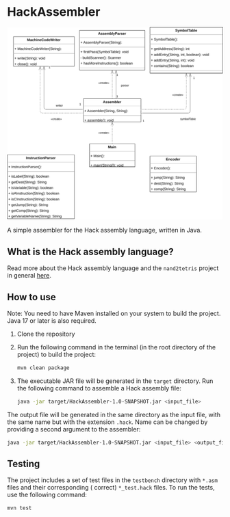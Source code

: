 # HackAssembler

![Java CI with Maven](assets/diagram.svg)

A simple assembler for the Hack assembly language, written in Java.

## What is the Hack assembly language?

Read more about the Hack assembly language and the ``nand2tetris`` project in
general [here](https://www.nand2tetris.org/).

## How to use

Note: You need to have Maven installed on your system to build the project. Java 17 or later is also required.

1. Clone the repository
2. Run the following command in the terminal (in the root directory of the project) to build the project:

   ```bash
   mvn clean package
   ```

3. The executable JAR file will be generated in the ``target`` directory. Run the following command to assemble a Hack
   assembly file:

   ```bash
   java -jar target/HackAssembler-1.0-SNAPSHOT.jar <input_file>
   ```

The output file will be generated in the same directory as the input file, with the same name but with the extension
``.hack``. Name can be changed by providing a second argument to the assembler:

   ```bash
   java -jar target/HackAssembler-1.0-SNAPSHOT.jar <input_file> <output_file>
   ```

## Testing

The project includes a set of test files in the ``testbench`` directory with ``*.asm`` files and their corresponding (
correct)
``*_test.hack`` files. To run the tests, use the following
command:

   ```bash
   mvn test
   ```